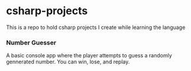 # csharp-projects
This is a repo to hold csharp projects I create while learning the language

### Number Guesser
A basic console app where the player attempts to guess a randomly gennerated number. You can win, lose, and replay.
